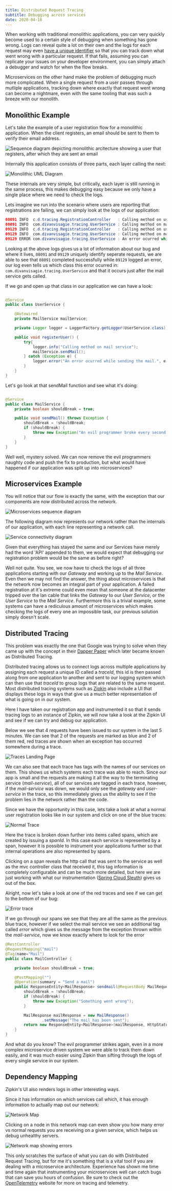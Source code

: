 ```yaml
---
title: Distributed Request Tracing
subtitle: Debugging across services
date: 2020-04-18
---
```


When working with traditional monolithic applications, you can very quickly become used to a certain style of debugging when something has gone wrong. Logs can reveal quite a lot on their own and the logs for each request may even [have a unique identifier](https://medium.com/@d.lopez.j/spring-boot-setting-a-unique-id-per-request-dd648efef2b) so that you can track down what went wrong with a particular request. If that fails, assuming you can replicate your issues on your developer environment, you can simply attach a debugger and watch for when the flow breaks.

Microservices on the other hand make the problem of debugging much more complicated. When a single request from a user passes through mutliple applications, tracking down where exactly that request went wrong can become a nightmare, even with the same tooling that was such a breeze with our monolith.

## Monolithic Example
Let's take the example of a user registration flow for a monolithic application. When the client registers, an email should be sent to them to verify their email address.

![Sequence diagram depicting monolithic arcitecture showing a user that registers, after which they are sent an email](mono-sequence.svg)


Internally this application consists of three parts, each layer calling the next:

![Monolithic UML Diagram](mono-uml.svg)


These internals are very simple, but critically, each layer is still running in the same process, this makes debugging easy because we only have a single place where we need to check the logs.

Lets imagine we run into the scenario where users are reporting that registrations are failing, we can simply look at the logs of our application:

```java
08091 INFO  c.d.tracing.RegistrationController   : Calling method on user service
08091 INFO  com.divanvisagie.tracing.UserService : Calling method on mail service
09129 INFO  c.d.tracing.RegistrationController   : Calling method on user service
09129 INFO  com.divanvisagie.tracing.UserService : Calling method on mail service
09129 ERROR com.divanvisagie.tracing.UserService : An error ocurred while sending the mail.
```

Looking at the above logs gives us a lot of information about our bug and where it lives, `08091` and `09129` uniquely identify seperate requests, we are able to see that `08091` completed successfully while `09129` logged an error, our log even tells us which class this error ocurred in: `com.divanvisagie.tracing.UserService` and that it occurs just after the mail service gets called.

If we go and open up that class in our application we can have a look:

```java

@Service
public class UserService {

    @Autowired
    private MailService mailService;

    private Logger logger = LoggerFactory.getLogger(UserService.class);

    public void registerUser() {
        try{
            logger.info("Calling method on mail service");
            mailService.sendMail();
        } catch (Exception e) {
            logger.error("An error ocurred while sending the mail.", e.getMessage());
        }
    }
}
```

Let's go look at that sendMail function and see what it's doing:

```java

@Service
public class MailService {
    private boolean shouldBreak = true;

    public void sendMail() throws Exception {
        shouldBreak = !shouldBreak;
        if (shouldBreak) {
            throw new Exception("An evil programmer broke every second request");
        }
    }
}
```

Well well, mystery solved. We can now remove the evil programmers naughty code and push the fix to production, but what would have happened if our application was split up into microservices?

## Microservices Example

You will notice that our flow is exactly the same, with the exception that our components are now distributed across the network.

![Microservices sequence diagram](microservice-sequence.svg)

The following diagram now represents our network rather than the internals of our application, with each line representing a network call.

![Service connectivity diagram](uml.svg)

Given that everything has stayed the same and our Services have merely had the word 'API' appended to them, we would expect that debugging our registration problem would be the same as before right?

Well not quite. You see, we now have to check the logs of all three applications starting with our *Gateway* and working up to the *Mail Service*. Even then we may not find the answer, the thing about microservices is that the network now becomes an integral part of your application. A failed registration at it's extreme could even mean that someone at the datacenter tripped over the lan cable that links the *Gateway* to our *User Service*, or the *User Service* to the *Mail Service*. Furthermore this is a trivial example, some systems can have a rediculous amount of microservices which makes checking the logs of every one an impossible task, our previous solution simply doesn't scale.

## Distributed Tracing

This problem was exactly the one that Google was trying to solve when they came up with the concept in their [Dapper Paper](https://research.google/pubs/pub36356/) which later became known as Distributed Tracing.

Distributed tracing allows us to connect logs across multiple applications by assigning each request a unique ID called a *traceId*, this id is then passed along from one application to another and sent to our logging system which can then use that *traceId* to group logs that are related to the same request. Most distributed tracing systems such as [Zipkin](https://zipkin.io/) also include a UI that displays these logs in ways that give us a much better representation of what is going on in our system.

Here I have taken our registration app and instrumented it so that it sends tracing logs to an instance of Zipkin, we will now take a look at the Zipkin UI and see if we can try and debug our application.

Below we see that 4 requests have been issued to our system in the last 5 minutes. We can see that 2 of the requests are marked as blue and 2 of them red, red traces are shown when an exception has occurred somewhere during a trace.

![Traces Landing Page](traces.png)

We can also see that each trace has tags with the names of our services on them. This shows us which systems each trace was able to reach. Since our app is small and the requests are making it all the way to the terminating service (*mail-service*), all of our services are tagged in each trace, however, if the *mail-service* was down, we would only see the *gateway* and *user-service* in the trace, so this immediately gives us the ability to see if the problem lies in the network rather than the code.

Since we have the opportunity in this case, lets take a look at what a normal user registration looks like in our system and click on one of the blue traces:

![Normal Trace](single-trace.png)

Here the trace is broken down further into items called spans, which are created by issuing a *spanId*. In this case each service is represented by a span, however it is possible to instrument your applications further so that internal operations are also represented by spans.

Clicking on a span reveals the http call that was sent to the service as well as the mvc controller class that received it, this tag information is completely configurable and can be much more detailed, but here we are just working with what our instrumentation ([Spring Cloud Sleuth](https://spring.io/projects/spring-cloud-sleuth)) gives us out of the box.

Alright, now let's take a look at one of the red traces and see if we can get to the bottom of our bug:

![Error trace](error-trace.png)

If we go through our spans we see that they are all the same as the previous blue trace, however if we select the mail service we see an additional tag called *error* which gives us the message from the exception thrown within the *mail-service*, now we know exactly where to look for the error


```java
@RestController
@RequestMapping("mail")
@Tag(name="Mail")
public class MailController {

    private boolean shouldBreak = true;

    @PostMapping("")
    @Operation(summary = "Send a mail")
    public ResponseEntity<MailResponse> sendmail(@RequestBody MailRequest mailRequest) throws Exception {
        shouldBreak = !shouldBreak;
        if (shouldBreak) {
            throw new Exception("Something went wrong");
        }

        MailResponse mailResponse = new MailResponse()
                .setMessage("The mail has been sent");
        return new ResponseEntity<MailResponse>(mailResponse, HttpStatus.OK);
    }
}
```

And what do you know? The evil programmer strikes again, even in a more complex microservice driven system we were able to track them down easily, and it was much easier using Zipkin than sifting through the logs of every single service in our system.

## Dependency Mapping

Zipkin's UI also renders logs in other interesting ways.

Since it has information on which services call which, it has enough information to actually map out our network:

![Network Map](netmap.png)

Clicking on a node in this network map can even show you how many error vs normal requests you are receiving on a given service, which helps us debug unhealthy servers.

![Network map showing errors](netmap-errors.png)


This only scratches the surface of what you can do with Distributed Request Tracing, but for me it's something that is a vital tool if you are dealing with a microservice architecture. Experience has shown me time and time again that instrumenting your microservices well can catch bugs that can save you hours of confusion. Be sure to check out the [OpenTelemetry](https://opentelemetry.io/) website for more on tracing and telemetry.
